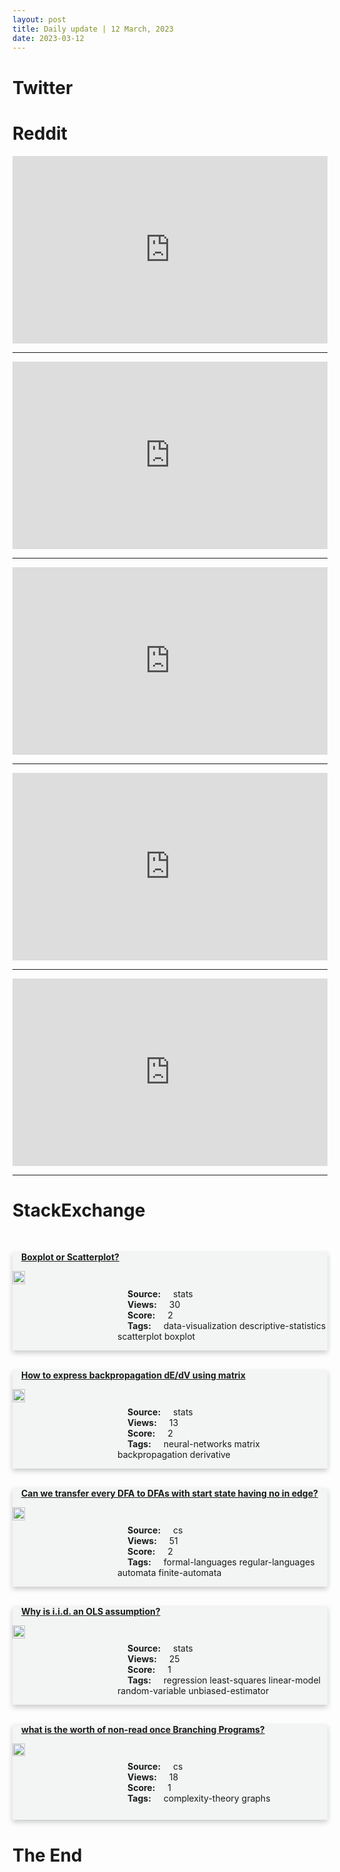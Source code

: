 ```yaml
---
layout: post
title: Daily update | 12 March, 2023
date: 2023-03-12
---
```


<script async src="https://platform.twitter.com/widgets.js" charset="utf-8"></script>


<script src='https://storage.ko-fi.com/cdn/scripts/overlay-widget.js'></script>
<script>
  kofiWidgetOverlay.draw('themldojo', {
    'type': 'floating-chat',
    'floating-chat.donateButton.text': 'Support me',
    'floating-chat.donateButton.background-color': '#f45d22',
    'floating-chat.donateButton.text-color': '#fff'
  });
</script>

# Twitter 

<blockquote class="twitter-tweet"><a href="https://twitter.com/svpino/status/1634539691935678465"></a></blockquote>

<blockquote class="twitter-tweet"><a href="https://twitter.com/itsafiz/status/1634524581892349957"></a></blockquote>

<blockquote class="twitter-tweet"><a href="https://twitter.com/abacusai/status/1634584998144802820"></a></blockquote>

<blockquote class="twitter-tweet"><a href="https://twitter.com/memotv/status/1634660739247132672"></a></blockquote>

<blockquote class="twitter-tweet"><a href="https://twitter.com/paulabartabajo_/status/1634479849841602560"></a></blockquote>

<blockquote class="twitter-tweet"><a href="https://twitter.com/huggingface/status/1634492461065142273"></a></blockquote>

<blockquote class="twitter-tweet"><a href="https://twitter.com/ylecun/status/1634678284054044672"></a></blockquote>

<blockquote class="twitter-tweet"><a href="https://twitter.com/huggingface/status/1634367345442320385"></a></blockquote>

<blockquote class="twitter-tweet"><a href="https://twitter.com/ylecun/status/1634711837253017603"></a></blockquote>

<blockquote class="twitter-tweet"><a href="https://twitter.com/huggingface/status/1634367175744970753"></a></blockquote>

# Reddit 

<iframe id="reddit-embed" src="https://www.redditmedia.com/r/MachineLearning/comments/11okrni/discussion_compare_openai_and_sentencetransformer?ref_source=embed&amp;ref=share&amp;embed=true" sandbox="allow-scripts allow-same-origin allow-popups" style="border: none;" height="300" width="100%" scrolling="yes"></iframe>
<hr style="width:100%;text-align:left;margin-left:0">
<iframe id="reddit-embed" src="https://www.redditmedia.com/r/datascience/comments/11oig6u/whats_the_most_useful_businessrelated_book_youve?ref_source=embed&amp;ref=share&amp;embed=true" sandbox="allow-scripts allow-same-origin allow-popups" style="border: none;" height="300" width="100%" scrolling="yes"></iframe>
<hr style="width:100%;text-align:left;margin-left:0">
<iframe id="reddit-embed" src="https://www.redditmedia.com/r/MachineLearning/comments/11o97on/p_gitmodel_dynamically_generate_highquality?ref_source=embed&amp;ref=share&amp;embed=true" sandbox="allow-scripts allow-same-origin allow-popups" style="border: none;" height="300" width="100%" scrolling="yes"></iframe>
<hr style="width:100%;text-align:left;margin-left:0">
<iframe id="reddit-embed" src="https://www.redditmedia.com/r/MachineLearning/comments/11oj9pm/p_ask_a_subreddit_the_collective_gptembodied?ref_source=embed&amp;ref=share&amp;embed=true" sandbox="allow-scripts allow-same-origin allow-popups" style="border: none;" height="300" width="100%" scrolling="yes"></iframe>
<hr style="width:100%;text-align:left;margin-left:0">
<iframe id="reddit-embed" src="https://www.redditmedia.com/r/dataengineering/comments/11oml2t/are_there_any_other_platforms_like_kaggle_but_for?ref_source=embed&amp;ref=share&amp;embed=true" sandbox="allow-scripts allow-same-origin allow-popups" style="border: none;" height="300" width="100%" scrolling="yes"></iframe>
<hr style="width:100%;text-align:left;margin-left:0">

<style>
.card {
box-shadow: 0 4px 8px 0 rgba(0,0,0,0.2);
transition: 0.3s;
width: 100%;
background-color: #F3F4F4;
}
p{
    margin-left:  3em;
    padding-top: 1em;
}
.part2{
    display: grid;
    grid-template-columns: 1fr 3fr;
}
h4{
    margin: 1em;
}

.card:hover {
box-shadow: 0 8px 16px 0 rgba(0,0,0,0.2);
}
b {
padding: 2px 16px;
}
</style>
  
# StackExchange 


  <br>
  <div class="card">
  <h4><a href='https://stats.stackexchange.com/questions/609074/boxplot-or-scatterplot'>Boxplot or Scatterplot?</a></h4> 
  <div class="part2">
      <img src="https://cdn.sstatic.net/Sites/stats/Img/apple-touch-icon@2.png?v=344f57aa10cc" alt="Img missing!" style="width:40%">
      <p><b>Source:</b> stats<br><b>Views:</b> 30<br><b>Score:</b> 2<br><b>Tags:</b> <span class="badge badge-dark">data-visualization</span> <span class="badge badge-dark">descriptive-statistics</span> <span class="badge badge-dark">scatterplot</span> <span class="badge badge-dark">boxplot</span></p> 
  </div>
  </div>
      
  <br>
  <div class="card">
  <h4><a href='https://stats.stackexchange.com/questions/609071/how-to-express-backpropagation-de-dv-using-matrix'>How to express backpropagation dE/dV using matrix</a></h4> 
  <div class="part2">
      <img src="https://cdn.sstatic.net/Sites/stats/Img/apple-touch-icon@2.png?v=344f57aa10cc" alt="Img missing!" style="width:40%">
      <p><b>Source:</b> stats<br><b>Views:</b> 13<br><b>Score:</b> 2<br><b>Tags:</b> <span class="badge badge-dark">neural-networks</span> <span class="badge badge-dark">matrix</span> <span class="badge badge-dark">backpropagation</span> <span class="badge badge-dark">derivative</span></p> 
  </div>
  </div>
      
  <br>
  <div class="card">
  <h4><a href='https://cs.stackexchange.com/questions/158966/can-we-transfer-every-dfa-to-dfas-with-start-state-having-no-in-edge'>Can we transfer every DFA to DFAs with start state having no in edge?</a></h4> 
  <div class="part2">
      <img src="https://cdn.sstatic.net/Sites/cs/Img/apple-touch-icon@2.png?v=324a3e0c2b03" alt="Img missing!" style="width:40%">
      <p><b>Source:</b> cs<br><b>Views:</b> 51<br><b>Score:</b> 2<br><b>Tags:</b> <span class="badge badge-dark">formal-languages</span> <span class="badge badge-dark">regular-languages</span> <span class="badge badge-dark">automata</span> <span class="badge badge-dark">finite-automata</span></p> 
  </div>
  </div>
      
  <br>
  <div class="card">
  <h4><a href='https://stats.stackexchange.com/questions/609143/why-is-i-i-d-an-ols-assumption'>Why is i.i.d. an OLS assumption?</a></h4> 
  <div class="part2">
      <img src="https://cdn.sstatic.net/Sites/stats/Img/apple-touch-icon@2.png?v=344f57aa10cc" alt="Img missing!" style="width:40%">
      <p><b>Source:</b> stats<br><b>Views:</b> 25<br><b>Score:</b> 1<br><b>Tags:</b> <span class="badge badge-dark">regression</span> <span class="badge badge-dark">least-squares</span> <span class="badge badge-dark">linear-model</span> <span class="badge badge-dark">random-variable</span> <span class="badge badge-dark">unbiased-estimator</span></p> 
  </div>
  </div>
      
  <br>
  <div class="card">
  <h4><a href='https://cs.stackexchange.com/questions/158964/what-is-the-worth-of-non-read-once-branching-programs'>what is the worth of non-read once Branching Programs?</a></h4> 
  <div class="part2">
      <img src="https://cdn.sstatic.net/Sites/cs/Img/apple-touch-icon@2.png?v=324a3e0c2b03" alt="Img missing!" style="width:40%">
      <p><b>Source:</b> cs<br><b>Views:</b> 18<br><b>Score:</b> 1<br><b>Tags:</b> <span class="badge badge-dark">complexity-theory</span> <span class="badge badge-dark">graphs</span></p> 
  </div>
  </div>
      
# The End